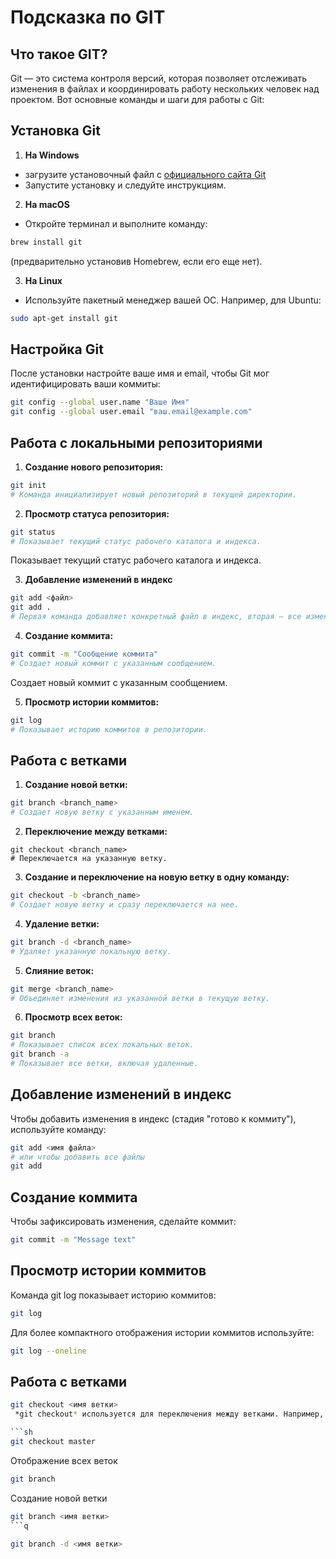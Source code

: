 # Подсказка по GIT

## Что такое GIT?

Git — это система контроля версий, которая позволяет отслеживать изменения в файлах и координировать работу нескольких человек над проектом. Вот основные команды и шаги для работы с Git:

## Установка Git

1. **На Windows**

* загрузите установочный файл с [официального сайта Git](https://git-scm.com/) 
* Запустите установку и следуйте инструкциям.

2. **На macOS**

* Откройте терминал и выполните команду:
```sh
brew install git
```
(предварительно установив Homebrew, если его еще нет). 

3. **На Linux**

* Используйте пакетный менеджер вашей ОС. Например, для Ubuntu:
```sh
sudo apt-get install git
```
## Настройка Git

После установки настройте ваше имя и email, чтобы Git мог идентифицировать ваши коммиты:

```sh
git config --global user.name "Ваше Имя"
git config --global user.email "ваш.email@example.com"
```
## Работа с локальными репозиториями

1. **Создание нового репозитория:**

```sh
git init
# Команда инициализирует новый репозиторий в текущей директории.
```
2. **Просмотр статуса репозитория:**

```sh
git status
# Показывает текущий статус рабочего каталога и индекса.
```
Показывает текущий статус рабочего каталога и индекса.
 
 3. **Добавление изменений в индекс**
```sh
git add <файл>
git add .
# Первая команда добавляет конкретный файл в индекс, вторая — все изменения в рабочем каталоге
```
4. **Создание коммита:**
```sh
git commit -m "Сообщение коммита"
# Создает новый коммит с указанным сообщением.

```
Создает новый коммит с указанным сообщением.

5. **Просмотр истории коммитов:**
```sh
git log
# Показывает историю коммитов в репозитории.
```

## Работа с ветками

1. **Создание новой ветки:**

```sh
git branch <branch_name>
# Создает новую ветку с указанным именем.
```

2. **Переключение между ветками:**
```SH
git checkout <branch_name>
# Переключается на указанную ветку.
```
3. **Создание и переключение на новую ветку в одну команду:**

```sh
git checkout -b <branch_name>
# Создает новую ветку и сразу переключается на нее.
```
4. **Удаление ветки:**
```sh
git branch -d <branch_name>
# Удаляет указанную локальную ветку.
```
5. **Слияние веток:**
```sh
git merge <branch_name>
# Объединяет изменения из указанной ветки в текущую ветку.
```
6. **Просмотр всех веток:**
```sh
git branch
# Показывает список всех локальных веток.
git branch -a
# Показывает все ветки, включая удаленные.
```

## Добавление изменений в индекс

Чтобы добавить изменения в индекс (стадия "готово к коммиту"), используйте команду:
```sh
git add <имя файла>
# или чтобы добавить все файлы
git add
```
## Создание коммита

Чтобы зафиксировать изменения, сделайте коммит:
```sh
git commit -m "Message text"
```
## Просмотр истории коммитов

Команда git log показывает историю коммитов:

```sh
git log
```

Для более компактного отображения истории коммитов используйте:
```sh
git log --oneline
```
## Работа с ветками

```sh
git checkout <имя ветки> 
 *git checkout* используется для переключения между ветками. Например, чтобы переключиться на ветку master, выполните:

```sh
git checkout master
```

Отображение всех веток
```sh
git branch
```
Создание новой ветки
```sh
git branch <имя ветки>
```q

git branch -d <имя ветки>